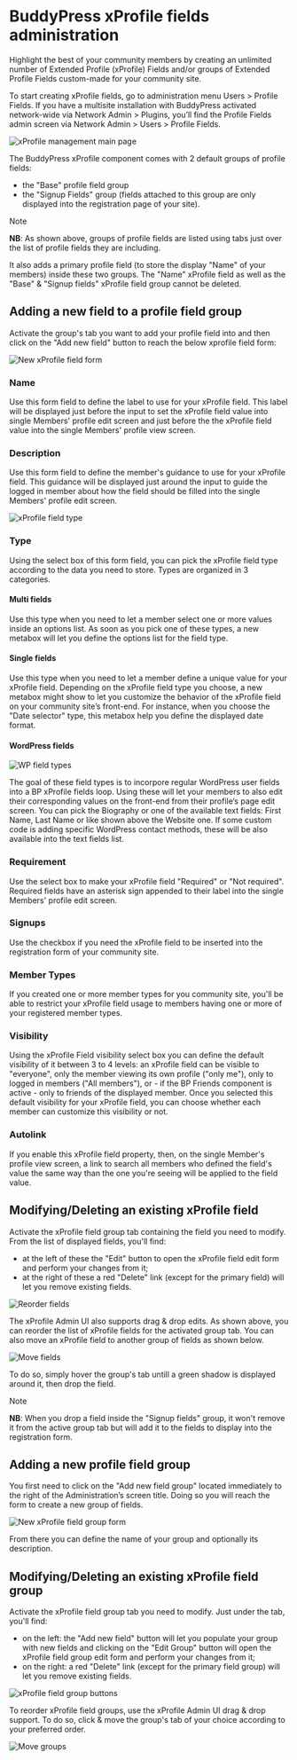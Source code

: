 # BuddyPress xProfile fields administration

Highlight the best of your community members by creating an unlimited number of Extended Profile (xProfile) Fields and/or groups of Extended Profile Fields custom-made for your community site.

To start creating xProfile fields, go to administration menu Users > Profile Fields. If you have a multisite installation with BuddyPress activated network-wide via Network Admin > Plugins, you’ll find the Profile Fields admin screen via Network Admin > Users > Profile Fields.

![xProfile management main page](../../assets/bp-admin-users-xprofile-01.png)

The BuddyPress xProfile component comes with 2 default groups of profile fields:
- the "Base" profile field group
- the "Signup Fields" group (fields attached to this group are only displayed into the registration page of your site).

> [!NOTE]
> **NB**: As shown above, groups of profile fields are listed using tabs just over the list of profile fields they are including.

It also adds a primary profile field (to store the display "Name" of your members) inside these two groups. The "Name" xProfile field as well as the "Base" & "Signup fields" xProfile field group cannot be deleted.

## Adding a new field to a profile field group

Activate the group's tab you want to add your profile field into and then click on the "Add new field" button to reach the below xprofile field form:

![New xProfile field form](../../assets/bp-admin-users-xprofile-02.png)

### Name

Use this form field to define the label to use for your xProfile field. This label will be displayed just before the input to set the xProfile field value into single Members' profile edit screen and just before the the xProfile field value into the single Members' profile view screen.

### Description

Use this form field to define the member's guidance to use for your xProfile field. This guidance will be displayed just around the input to guide the logged in member about how the field should be filled into the single Members' profile edit screen.

![xProfile field type](../../assets/bp-admin-users-xprofile-03.png)

### Type

Using the select box of this form field, you can pick the xProfile field type according to the data you need to store. Types are organized in 3 categories.

#### Multi fields

Use this type when you need to let a member select one or more values inside an options list. As soon as you pick one of these types, a new metabox will let you define the options list for the field type.

#### Single fields

Use this type when you need to let a member define a unique value for your xProfile field. Depending on the xProfile field type you choose, a new metabox might show to let you customize the behavior of the xProfile field on your community site’s front-end. For instance, when you choose the "Date selector" type, this metabox help you define the displayed date format.

#### WordPress fields

![WP field types](../../assets/bp-admin-users-xprofile-04.png)

The goal of these field types is to incorpore regular WordPress user fields into a BP xProfile fields loop. Using these will let your members to also edit their corresponding values on the front-end from their profile‘s page edit screen. You can pick the Biography or one of the available text fields: First Name, Last Name or like shown above the Website one. If some custom code is adding specific WordPress contact methods, these will be also available into the text fields list.

### Requirement

Use the select box to make your xProfile field "Required" or "Not required". Required fields have an asterisk sign appended to their label into the single Members' profile edit screen.

### Signups

Use the checkbox if you need the xProfile field to be inserted into the registration form of your community site.

### Member Types

If you created one or more member types for you community site, you'll be able to restrict your xProfile field usage to members having one or more of your registered member types.

### Visibility

Using the xProfile Field visibility select box you can define the default visibility of it between 3 to 4 levels: an xProfile field can be visible to "everyone", only the member viewing its own profile ("only me"), only to logged in members ("All members"), or - if the BP Friends component is active - only to friends of the displayed member. Once you selected this default visibility for your xProfile field, you can choose whether each member can customize this visibility or not.

### Autolink

If you enable this xProfile field property, then, on the single Member's profile view screen, a link to search all members who defined the field's value the same way than the one you're seeing will be applied to the field value.

## Modifying/Deleting an existing xProfile field

Activate the xProfile field group tab containing the field you need to modify. From the list of displayed fields, you'll find:
- at the left of these the "Edit" button to open the xProfile field edit form and perform your changes from it;
- at the right of these a red "Delete" link (except for the primary field) will let you remove existing fields.

![Reorder fields](../../assets/bp-admin-users-xprofile-05.png)

The xProfile Admin UI also supports drag & drop edits. As shown above, you can reorder the list of xProfile fields for the activated group tab. You can also move an xProfile field to another group of fields as shown below.

![Move fields](../../assets/bp-admin-users-xprofile-06.png)

To do so, simply hover the group's tab untill a green shadow is displayed around it, then drop the field.

> [!NOTE]
> **NB**: When you drop a field inside the "Signup fields" group, it won't remove it from the active group tab but will add it to the fields to display into the registration form.

## Adding a new profile field group

You first need to click on the "Add new field group" located immediately to the right of the Administration’s screen title. Doing so you will reach the form to create a new group of fields.

![New xProfile field group form](../../assets/bp-admin-users-xprofile-07.png)

From there you can define the name of your group and optionally its description.

## Modifying/Deleting an existing xProfile field group

Activate the xProfile field group tab you need to modify. Just under the tab, you'll find:
- on the left: the "Add new field" button will let you populate your group with new fields and clicking on the "Edit Group" button will open the xProfile field group edit form and perform your changes from it;
- on the right: a red "Delete" link (except for the primary field group) will let you remove existing fields.

![xProfile field group buttons](../../assets/bp-admin-users-xprofile-08.png)

To reorder xProfile field groups, use the xProfile Admin UI drag & drop support. To do so, click & move the group's tab of your choice according to your preferred order.

![Move groups](../../assets/bp-admin-users-xprofile-09.png)
